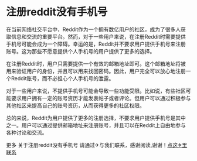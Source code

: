 # 注册reddit没有手机号

在当前网络社交平台中，Reddit作为一个拥有数亿用户的社区，成为了很多人获取信息和交流的重要平台。然而，对于一些用户来说，在注册Reddit时需要提供手机号可能会成为一个障碍。幸运的是，Reddit并不要求用户提供手机号来注册账号。这为那些不愿意提供个人手机号的用户提供了更多的选择。

在注册Reddit时，用户只需要提供一个有效的邮箱地址即可。这个邮箱地址将被用来验证用户的身份，并且可以用来找回密码。因此，用户完全可以放心地注册一个Reddit账号，而不必担心个人手机号的泄露。

对于一些用户来说，不提供手机号可能会导致一些功能受限。比如说，有些社区可能要求用户拥有一定的账号资历才能发表帖子或者评论。但用户可以通过积极参与其他社区来提高自己的账号资历，从而获得更多的社区权限。

总的来说，Reddit为用户提供了更多的注册选择，不要求用户提供手机号是其中之一。用户可以通过提供邮箱地址来注册账号，并且可以在Reddit上自由地参与各种讨论和交流。

更多 关于注册reddit没有手机号 请通过✈与我们联系，感谢阅读,谢谢！[点这✈里联系](https://ads.k02.cc)